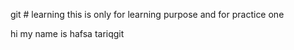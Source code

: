 git # learning
this is only for learning purpose and for practice one 


hi my name is hafsa tariqgit